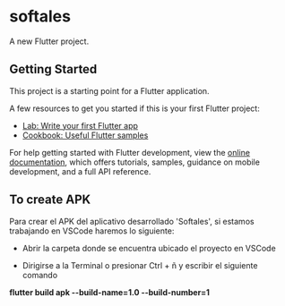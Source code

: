 # softales

A new Flutter project.

## Getting Started

This project is a starting point for a Flutter application.

A few resources to get you started if this is your first Flutter project:

- [Lab: Write your first Flutter app](https://docs.flutter.dev/get-started/codelab)
- [Cookbook: Useful Flutter samples](https://docs.flutter.dev/cookbook)

For help getting started with Flutter development, view the
[online documentation](https://docs.flutter.dev/), which offers tutorials,
samples, guidance on mobile development, and a full API reference.


## To create APK

Para crear el APK del aplicativo desarrollado 'Softales', si estamos trabajando en VSCode haremos lo siguiente:

- Abrir la carpeta donde se encuentra ubicado el proyecto en VSCode

- Dirigirse a la Terminal o presionar Ctrl + ñ y escribir el siguiente comando
 
 __flutter build apk --build-name=1.0 --build-number=1__
